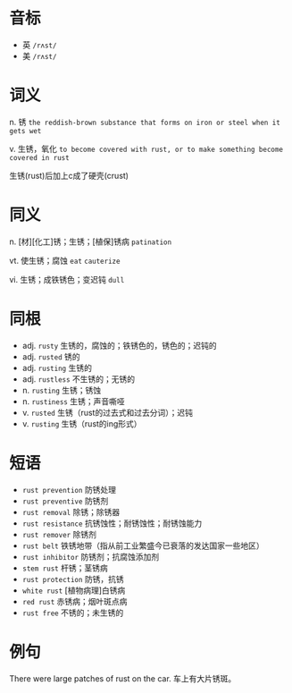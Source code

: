 # 音标

- 英 `/rʌst/`
- 美 `/rʌst/`

# 词义

n. 锈
`the reddish-brown substance that forms on iron or steel when it gets wet`

v. 生锈，氧化
`to become covered with rust, or to make something become covered in rust`



生锈(rust)后加上c成了硬壳(crust)

# 同义

n. [材][化工]锈；生锈；[植保]锈病
`patination`

vt. 使生锈；腐蚀
`eat` `cauterize`

vi. 生锈；成铁锈色；变迟钝
`dull`

# 同根

- adj. `rusty` 生锈的，腐蚀的；铁锈色的，锈色的；迟钝的
- adj. `rusted` 锈的
- adj. `rusting` 生锈的
- adj. `rustless` 不生锈的；无锈的
- n. `rusting` 生锈；锈蚀
- n. `rustiness` 生锈；声音嘶哑
- v. `rusted` 生锈（rust的过去式和过去分词）；迟钝
- v. `rusting` 生锈（rust的ing形式）

# 短语

- `rust prevention` 防锈处理
- `rust preventive` 防锈剂
- `rust removal` 除锈；除锈器
- `rust resistance` 抗锈蚀性；耐锈蚀性；耐锈蚀能力
- `rust remover` 除锈剂
- `rust belt` 铁锈地带（指从前工业繁盛今已衰落的发达国家一些地区）
- `rust inhibitor` 防锈剂；抗腐蚀添加剂
- `stem rust` 杆锈；茎锈病
- `rust protection` 防锈，抗锈
- `white rust` [植物病理]白锈病
- `red rust` 赤锈病；烟叶斑点病
- `rust free` 不锈的；未生锈的

# 例句

There were large patches of rust on the car.
车上有大片锈斑。


